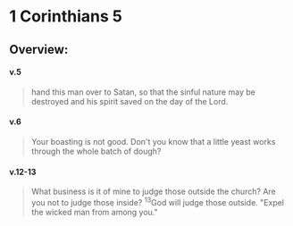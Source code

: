 # 1 Corinthians 5

## Overview:


#### v.5
>hand this man over to Satan, so that the sinful nature may be destroyed and his spirit saved on the day of the Lord.

#### v.6
>Your boasting is not good. Don't you know that a little yeast works through the whole batch of dough?

#### v.12-13
>What business is it of mine to judge those outside the church? Are you not to judge those inside? <sup>13</sup>God will judge those outside. "Expel the wicked man from among you."





